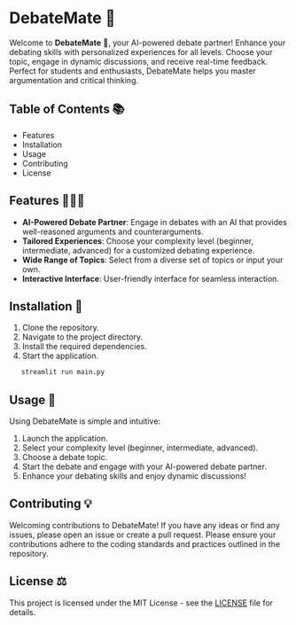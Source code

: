 # DebateMate 🤖

Welcome to **DebateMate** 🤖, your AI-powered debate partner! Enhance your debating skills with personalized experiences for all levels. Choose your topic, engage in dynamic discussions, and receive real-time feedback. Perfect for students and enthusiasts, DebateMate helps you master argumentation and critical thinking.

## Table of Contents 📚
- Features
- Installation
- Usage
- Contributing
- License

## Features 👨🏻‍💻

- **AI-Powered Debate Partner**: Engage in debates with an AI that provides well-reasoned arguments and counterarguments.
- **Tailored Experiences**: Choose your complexity level (beginner, intermediate, advanced) for a customized debating experience.
- **Wide Range of Topics**: Select from a diverse set of topics or input your own.
- **Interactive Interface**: User-friendly interface for seamless interaction.

## Installation 📲

1. Clone the repository.
2. Navigate to the project directory.
3. Install the required dependencies.
4. Start the application.

```bash
   streamlit run main.py
   ```

## Usage 🛒

Using DebateMate is simple and intuitive:

1. Launch the application.
2. Select your complexity level (beginner, intermediate, advanced).
3. Choose a debate topic.
4. Start the debate and engage with your AI-powered debate partner.
5. Enhance your debating skills and enjoy dynamic discussions!
   
## Contributing 💡

Welcoming contributions to DebateMate! If you have any ideas or find any issues, please open an issue or create a pull request. Please ensure your contributions adhere to the coding standards and practices outlined in the repository.

## License ⚖️

This project is licensed under the MIT License - see the [LICENSE](LICENSE) file for details.
